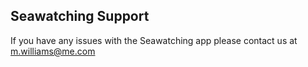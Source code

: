 ## Seawatching Support

If you have any issues with the Seawatching app please contact us at <a href="mailto:m.williams@me.com">m.williams@me.com</a>
